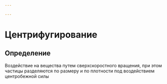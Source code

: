 ```yaml
---

---
```

# Центрифугирование
## Определение
Воздействие на вещества путем сверхскоростного вращения, при этом частицы разделяются по размеру и по плотности под воздействием центробежной силы